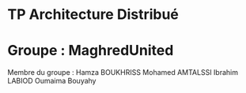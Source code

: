 # TP Architecture Distribué 
# Groupe : MaghredUnited

Membre du groupe :
Hamza BOUKHRISS
Mohamed AMTALSSI
Ibrahim LABIOD
Oumaima Bouyahy
